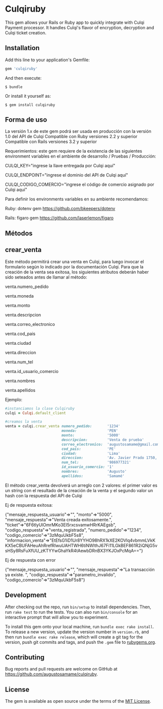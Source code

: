# Culqiruby

This gem allows your Rails or Ruby app to quickly integrate with Culqi Payment processor. It handles Culqi's flavor of encryption, decryption and Culqi ticket creation.

## Installation

Add this line to your application's Gemfile:

```ruby
gem 'culqiruby'
```

And then execute:

    $ bundle

Or install it yourself as:

    $ gem install culqiruby

## Forma de uso

La versión 1.x de este gem podrá ser usada en producción con la versión 1.0 del API de Culqi
Compatible con Ruby versiones 2.2 y superior
Compatible con Rails versiones 3.2 y superior

Requerimientos: este gem requiere de la existencia de las siguientes environment variables en el ambiente de desarrollo / Pruebas / Producción:


CULQI_KEY="ingrese la llave entregada por Culqi aquí"

CULQI_ENDPOINT="ingrese el dominio del API de Culqi aquí"

CULQI_CODIGO_COMERCIO="ingrese el código de comercio asignado por Culqi aquí"


Para definir los environments variables en su ambiente recomendamos:

Ruby:
dotenv gem
https://github.com/bkeepers/dotenv

Rails:
figaro gem
https://github.com/laserlemon/figaro

## Métodos

## crear_venta

Este método permitirá crear una venta en Culqi, para luego invocar el formulario según lo indicado por la documentación Culqi.
Para que la creación de la venta sea exitosa, los siguientes atributos deberán haber sido seteados antes de llamar al método:

venta.numero_pedido

venta.moneda

venta.monto

venta.descripcion

venta.correo_electronico

venta.cod_pais

venta.ciudad

venta.direccion

venta.num_tel

venta.id_usuario_comercio

venta.nombres

venta.apellidos


Ejemplo:

```ruby
#instanciamos la clase Culqiruby
culqi = Culqi.default_client

#creamos la venta
venta = culqi.crear_venta numero_pedido:       '1234'
                          moneda:              'PEN'
                          monto:               '5000'
                          descripcion:         'Venta de prueba'
                          correo_electronico:  'augustosamame@gmail.com'
                          cod_pais:            'PE'
                          ciudad:              'Lima'
                          direccion:           'Av. Javier Prado 1750, San Borja'
                          num_tel:             '986977321'
                          id_usuario_comercio: '1'
                          nombres:             'Augusto'
                          apellidos:           'Samamé'

```

El método crear_venta devolverá un arreglo con 2 valores: el primer valor es un string con el resultado de la creación de la venta y el segundo valor un hash con la respuesta del API de Culqi

Ej de respuesta exitosa:

{"mensaje_respuesta_usuario"=>"", "monto"=>"5000", "mensaje_respuesta"=>"Venta creada exitosamente.", "ticket"=>"6F6tIyUlOmrMKo3EI5rxcsvamwHRrKAEgsb", "codigo_respuesta"=>"venta_registrada", "numero_pedido"=>"1234", "codigo_comercio"=>"3zMquUkbF5s8", "informacion_venta"=>"EtEfsG1iD1Ur8YYHO98hRX1kXE2KOVlq4vbmmLVkKKX5eCBUFAHeuAhRrefRIwuUAHTWH6tiNWIthJ67Fi11LGkBEF861R2iQNjG5vsHSy8RsFuXfUU_zKTYYwGhaYkR4tAewbDRnBX3YKJOxPcMqA=="}


Ej de respuesta con error

{"mensaje_respuesta_usuario"=>"", "mensaje_respuesta"=>"La transacción ya existe. ", "codigo_respuesta"=>"parametro_invalido", "codigo_comercio"=>"3zMquUkbF5s8"}


## Development

After checking out the repo, run `bin/setup` to install dependencies. Then, run `rake test` to run the tests. You can also run `bin/console` for an interactive prompt that will allow you to experiment.

To install this gem onto your local machine, run `bundle exec rake install`. To release a new version, update the version number in `version.rb`, and then run `bundle exec rake release`, which will create a git tag for the version, push git commits and tags, and push the `.gem` file to [rubygems.org](https://rubygems.org).

## Contributing

Bug reports and pull requests are welcome on GitHub at https://github.com/augustosamame/culqiruby.


## License

The gem is available as open source under the terms of the [MIT License](http://opensource.org/licenses/MIT).
